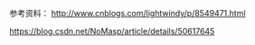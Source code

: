 参考资料：
http://www.cnblogs.com/lightwindy/p/8549471.html

https://blog.csdn.net/NoMasp/article/details/50617645